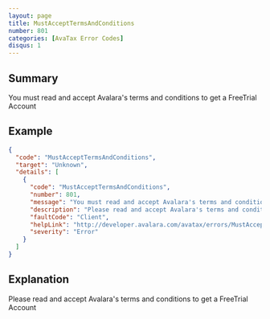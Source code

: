 ```yaml
---
layout: page
title: MustAcceptTermsAndConditions
number: 801
categories: [AvaTax Error Codes]
disqus: 1
---
```


## Summary

You must read and accept Avalara's terms and conditions to get a FreeTrial Account

## Example

```json
{
  "code": "MustAcceptTermsAndConditions",
  "target": "Unknown",
  "details": [
    {
      "code": "MustAcceptTermsAndConditions",
      "number": 801,
      "message": "You must read and accept Avalara's terms and conditions to get a FreeTrial Account",
      "description": "Please read and accept Avalara's terms and conditions to get a FreeTrial Account.",
      "faultCode": "Client",
      "helpLink": "http://developer.avalara.com/avatax/errors/MustAcceptTermsAndConditions",
      "severity": "Error"
    }
  ]
}
```

## Explanation

Please read and accept Avalara's terms and conditions to get a FreeTrial Account
